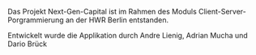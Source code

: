 Das Projekt Next-Gen-Capital ist im Rahmen des Moduls Client-Server-Porgrammierung an der HWR Berlin entstanden. 

Entwickelt wurde die Applikation durch Andre Lienig, Adrian Mucha und Dario Brück
